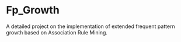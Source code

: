 # Fp_Growth
A detailed project on the implementation of extended frequent pattern growth based on Association Rule Mining.
